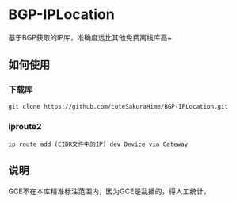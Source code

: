 # BGP-IPLocation
基于BGP获取的IP库，准确度远比其他免费离线库高~

## 如何使用

### 下载库
```
git clone https://github.com/cuteSakuraHime/BGP-IPLocation.git
```

### iproute2

```
ip route add (CIDR文件中的IP) dev Device via Gateway
```

## 说明

GCE不在本库精准标注范围内，因为GCE是乱播的，得人工统计。